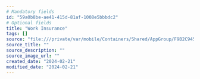```yaml
---
# Mandatory fields
id: "59a0b8be-ae41-415d-81af-1008e5bbbdc2"
# Optional fields
title: "Work Insurance"
tags: []
source: "file:///private/var/mobile/Containers/Shared/AppGroup/F9B2C945-F52C-41A5-AABA-351081C30EF6/C_01_2023_003964274.pdf"
source_title: ""
source_description: ""
source_image_url: ""
created_date: "2024-02-21"
modified_date: "2024-02-21"
---
```

